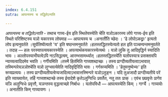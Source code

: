 ```yaml
---
index: 6.4.151
sutra: आपत्यस्य च तद्धितेऽनाति

---
```

_आपत्यस्य च तद्धितेऽनाति_ - तथाच गाग्र्य-ईय इति स्थितेयस्येति चे॑ति यञोऽकारस्य लोपे गाग्र्य-ईय इति स्थिते परिशिष्टस्य यञो यकारस्य लोपमाह — आपत्यस्य च ।अनाती॑ति च्छेदः । 'ढे लोपोऽकद्व्राः' इत्यतो लोप इत्यनुवर्तते ।सूर्यतिष्ये॑त्यतो 'य' इति षष्ठन्तमनुवर्तते ।हलस्तद्धितस्येत्यतो हल इति पञ्चम्यन्तमनुवर्तते । तदाह — हलः परस्यापत्ययकारस्येति । अपत्यार्थकयकारस्येत्यर्थः । यञो लुकि तु आदिवृद्धिर्न स्यादिति भावः । अल्लोपस्याभीयत्वेऽपि नाऽसिद्धत्वम्, आरम्भसामर्थ्यात् ।हलस्तद्धितस्ये॑ति यलोपस्यात्र प्रसक्तावपि न्याय्यत्वादिदमेव भवति । गर्गीयमिति ।तस्मै हित॑मिति गाग्र्यशब्दाच्छः । तस्य प्राग्दीव्यतीयत्वाऽभावात् तस्मिन्परेयञञोश्चे॑ति यञो लुग्भवत्येवेति नादिवृद्दिरिति भावः । गर्गरूप्यमिति । 'हेतुमनुष्येभ्यः' इति रूप्यप्रत्ययः । तस्य प्राग्दीव्यतीयत्वेप्यजादित्वाऽभावात्तस्मिन्परे यञोऽलुङ्न । यदि तुअजादौ प्राग्दीव्यतीये परे॑ इति व्याख्यायेत, तर्हि गाग्र्यशब्दाच्छे तस्य ईयादेशे कृतेऽलुग्विधिः प्रवर्तेत, नतु ततः प्राक् । एवंच छप्रवृत्तेः प्रागेव यञि अलुग्विधेः प्रवृत्तौ, यञन्तस्य वृद्धत्वाच्छो निर्बाधः । यलोपविधौ — आपत्यस्येति किम्  । गार्ग्ये । गाग्र्ययोः । अनातीति किम्  गाग्र्यायणः ।